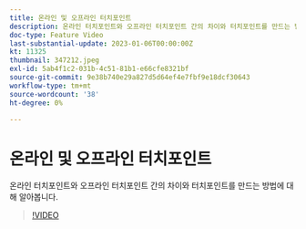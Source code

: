 ```yaml
---
title: 온라인 및 오프라인 터치포인트
description: 온라인 터치포인트와 오프라인 터치포인트 간의 차이와 터치포인트를 만드는 방법에 대해 알아봅니다.
doc-type: Feature Video
last-substantial-update: 2023-01-06T00:00:00Z
kt: 11325
thumbnail: 347212.jpeg
exl-id: 5ab4f1c2-031b-4c51-81b1-e66cfe8321bf
source-git-commit: 9e38b740e29a827d5d64ef4e7fbf9e18dcf30643
workflow-type: tm+mt
source-wordcount: '38'
ht-degree: 0%

---
```


# 온라인 및 오프라인 터치포인트

온라인 터치포인트와 오프라인 터치포인트 간의 차이와 터치포인트를 만드는 방법에 대해 알아봅니다.

>[!VIDEO](https://video.tv.adobe.com/v/347212/?quality=12&learn=on)
